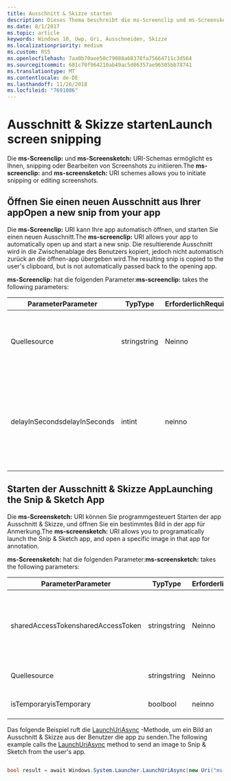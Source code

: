 ```yaml
---
title: Ausschnitt & Skizze starten
description: Dieses Thema beschreibt die ms-Screenclip und ms-Screensketch URI-Schemas. Ihre app kann diese URI-Schemas zum Starten der app Ausschnitt & Skizze oder öffnen einen neuen Ausschnitt verwenden.
ms.date: 8/1/2017
ms.topic: article
keywords: Windows 10, Uwp, Uri, Ausschneiden, Skizze
ms.localizationpriority: medium
ms.custom: RS5
ms.openlocfilehash: 7aa0b70aee50c79088a68378fa75664711c3d564
ms.sourcegitcommit: 681c70f964210ab49ac5d06357ae96505bb78741
ms.translationtype: MT
ms.contentlocale: de-DE
ms.lasthandoff: 11/26/2018
ms.locfileid: "7691086"
---
```

# <a name="launch-screen-snipping"></a><span data-ttu-id="05695-105">Ausschnitt & Skizze starten</span><span class="sxs-lookup"><span data-stu-id="05695-105">Launch screen snipping</span></span>

<span data-ttu-id="05695-106">Die **ms-Screenclip:** und **ms-Screensketch:** URI-Schemas ermöglicht es Ihnen, snipping oder Bearbeiten von Screenshots zu initiieren.</span><span class="sxs-lookup"><span data-stu-id="05695-106">The **ms-screenclip:** and **ms-screensketch:** URI schemes allows you to initiate snipping or editing screenshots.</span></span>

## <a name="open-a-new-snip-from-your-app"></a><span data-ttu-id="05695-107">Öffnen Sie einen neuen Ausschnitt aus Ihrer app</span><span class="sxs-lookup"><span data-stu-id="05695-107">Open a new snip from your app</span></span>

<span data-ttu-id="05695-108">Die **ms-Screenclip:** URI kann Ihre app automatisch öffnen, und starten Sie einen neuen Ausschnitt.</span><span class="sxs-lookup"><span data-stu-id="05695-108">The **ms-screenclip:** URI allows your app to automatically open up and start a new snip.</span></span> <span data-ttu-id="05695-109">Die resultierende Ausschnitt wird in die Zwischenablage des Benutzers kopiert, jedoch nicht automatisch zurück an die öffnen-app übergeben wird.</span><span class="sxs-lookup"><span data-stu-id="05695-109">The resulting snip is copied to the user's clipboard, but is not automatically passed back to the opening app.</span></span>

<span data-ttu-id="05695-110">**ms-Screenclip:** hat die folgenden Parameter:</span><span class="sxs-lookup"><span data-stu-id="05695-110">**ms-screenclip:** takes the following parameters:</span></span>

| <span data-ttu-id="05695-111">Parameter</span><span class="sxs-lookup"><span data-stu-id="05695-111">Parameter</span></span> | <span data-ttu-id="05695-112">Typ</span><span class="sxs-lookup"><span data-stu-id="05695-112">Type</span></span> | <span data-ttu-id="05695-113">Erforderlich</span><span class="sxs-lookup"><span data-stu-id="05695-113">Required</span></span> | <span data-ttu-id="05695-114">Beschreibung</span><span class="sxs-lookup"><span data-stu-id="05695-114">Description</span></span> |
| --- | --- | --- | --- |
| <span data-ttu-id="05695-115">Quelle</span><span class="sxs-lookup"><span data-stu-id="05695-115">source</span></span> | <span data-ttu-id="05695-116">string</span><span class="sxs-lookup"><span data-stu-id="05695-116">string</span></span> | <span data-ttu-id="05695-117">Nein</span><span class="sxs-lookup"><span data-stu-id="05695-117">no</span></span> | <span data-ttu-id="05695-118">Eine formfreie Zeichenfolge an, dass die Quelle, die den URI gestartet.</span><span class="sxs-lookup"><span data-stu-id="05695-118">A freeform string to indicate the source that launched the URI.</span></span> |
| <span data-ttu-id="05695-119">delayInSeconds</span><span class="sxs-lookup"><span data-stu-id="05695-119">delayInSeconds</span></span> | <span data-ttu-id="05695-120">int</span><span class="sxs-lookup"><span data-stu-id="05695-120">int</span></span> | <span data-ttu-id="05695-121">nein</span><span class="sxs-lookup"><span data-stu-id="05695-121">no</span></span> | <span data-ttu-id="05695-122">Eine ganze Zahl von 1 bis zu 30.</span><span class="sxs-lookup"><span data-stu-id="05695-122">An integer value, from 1 to 30.</span></span> <span data-ttu-id="05695-123">Gibt die Verzögerung in vollständige Sekunden zwischen dem URI-Aufruf und wann snipping beginnt.</span><span class="sxs-lookup"><span data-stu-id="05695-123">Specifies the delay, in full seconds, between the URI call and when snipping begins.</span></span> |

## <a name="launching-the-snip--sketch-app"></a><span data-ttu-id="05695-124">Starten der Ausschnitt & Skizze App</span><span class="sxs-lookup"><span data-stu-id="05695-124">Launching the Snip & Sketch App</span></span>

<span data-ttu-id="05695-125">Die **ms-Screensketch:** URI können Sie programmgesteuert Starten der app Ausschnitt & Skizze, und öffnen Sie ein bestimmtes Bild in der app für Anmerkung.</span><span class="sxs-lookup"><span data-stu-id="05695-125">The **ms-screensketch:** URI allows you to programatically launch the Snip & Sketch app, and open a specific image in that app for annotation.</span></span>

<span data-ttu-id="05695-126">**ms-Screensketch:** hat die folgenden Parameter:</span><span class="sxs-lookup"><span data-stu-id="05695-126">**ms-screensketch:** takes the following parameters:</span></span>

| <span data-ttu-id="05695-127">Parameter</span><span class="sxs-lookup"><span data-stu-id="05695-127">Parameter</span></span> | <span data-ttu-id="05695-128">Typ</span><span class="sxs-lookup"><span data-stu-id="05695-128">Type</span></span> | <span data-ttu-id="05695-129">Erforderlich</span><span class="sxs-lookup"><span data-stu-id="05695-129">Required</span></span> | <span data-ttu-id="05695-130">Beschreibung</span><span class="sxs-lookup"><span data-stu-id="05695-130">Description</span></span> |
| --- | --- | --- | --- |
| <span data-ttu-id="05695-131">sharedAccessToken</span><span class="sxs-lookup"><span data-stu-id="05695-131">sharedAccessToken</span></span> | <span data-ttu-id="05695-132">string</span><span class="sxs-lookup"><span data-stu-id="05695-132">string</span></span> | <span data-ttu-id="05695-133">Nein</span><span class="sxs-lookup"><span data-stu-id="05695-133">no</span></span> | <span data-ttu-id="05695-134">Ein Token, identifizieren die Datei in der app Ausschnitt & Skizze geöffnet.</span><span class="sxs-lookup"><span data-stu-id="05695-134">A token identifying the file to open in the Snip & Sketch app.</span></span> <span data-ttu-id="05695-135">Von [SharedStorageAccessManager.AddFile](https://docs.microsoft.com/uwp/api/windows.applicationmodel.datatransfer.sharedstorageaccessmanager.addfile)abgerufen.</span><span class="sxs-lookup"><span data-stu-id="05695-135">Retrieved from [SharedStorageAccessManager.AddFile](https://docs.microsoft.com/uwp/api/windows.applicationmodel.datatransfer.sharedstorageaccessmanager.addfile).</span></span> <span data-ttu-id="05695-136">Wenn dieser Parameter ausgelassen wird, wird die app ohne Öffnen der Datei gestartet werden.</span><span class="sxs-lookup"><span data-stu-id="05695-136">If this parameter is omitted, the app will be launched without a file open.</span></span> |
| <span data-ttu-id="05695-137">Quelle</span><span class="sxs-lookup"><span data-stu-id="05695-137">source</span></span> | <span data-ttu-id="05695-138">string</span><span class="sxs-lookup"><span data-stu-id="05695-138">string</span></span> | <span data-ttu-id="05695-139">Nein</span><span class="sxs-lookup"><span data-stu-id="05695-139">no</span></span> | <span data-ttu-id="05695-140">Eine formfreie Zeichenfolge an, dass die Quelle, die den URI gestartet.</span><span class="sxs-lookup"><span data-stu-id="05695-140">A freeform string to indicate the source that launched the URI.</span></span> |
| <span data-ttu-id="05695-141">isTemporary</span><span class="sxs-lookup"><span data-stu-id="05695-141">isTemporary</span></span> | <span data-ttu-id="05695-142">bool</span><span class="sxs-lookup"><span data-stu-id="05695-142">bool</span></span> | <span data-ttu-id="05695-143">nein</span><span class="sxs-lookup"><span data-stu-id="05695-143">no</span></span> | <span data-ttu-id="05695-144">Wenn auf True festgelegt, Bildschirmskizzen versucht, die Datei zu löschen, nachdem sie geöffnet.</span><span class="sxs-lookup"><span data-stu-id="05695-144">If set to True, Screen Sketch will try to delete the file after opening it.</span></span> |

<span data-ttu-id="05695-145">Das folgende Beispiel ruft die [LaunchUriAsync](https://docs.microsoft.com/uwp/api/Windows.System.Launcher#Windows_System_Launcher_LaunchUriAsync_Windows_Foundation_Uri_) -Methode, um ein Bild an Ausschnitt & Skizze aus der Benutzer die app zu senden.</span><span class="sxs-lookup"><span data-stu-id="05695-145">The following example calls the [LaunchUriAsync](https://docs.microsoft.com/uwp/api/Windows.System.Launcher#Windows_System_Launcher_LaunchUriAsync_Windows_Foundation_Uri_) method to send an image to Snip & Sketch from the user's app.</span></span>

```csharp

bool result = await Windows.System.Launcher.LaunchUriAsync(new Uri("ms-screensketch:edit?source=MyApp&isTemporary=false&sharedAccessToken=2C37ADDA-B054-40B5-8B38-11CED1E1A2D"));

```
